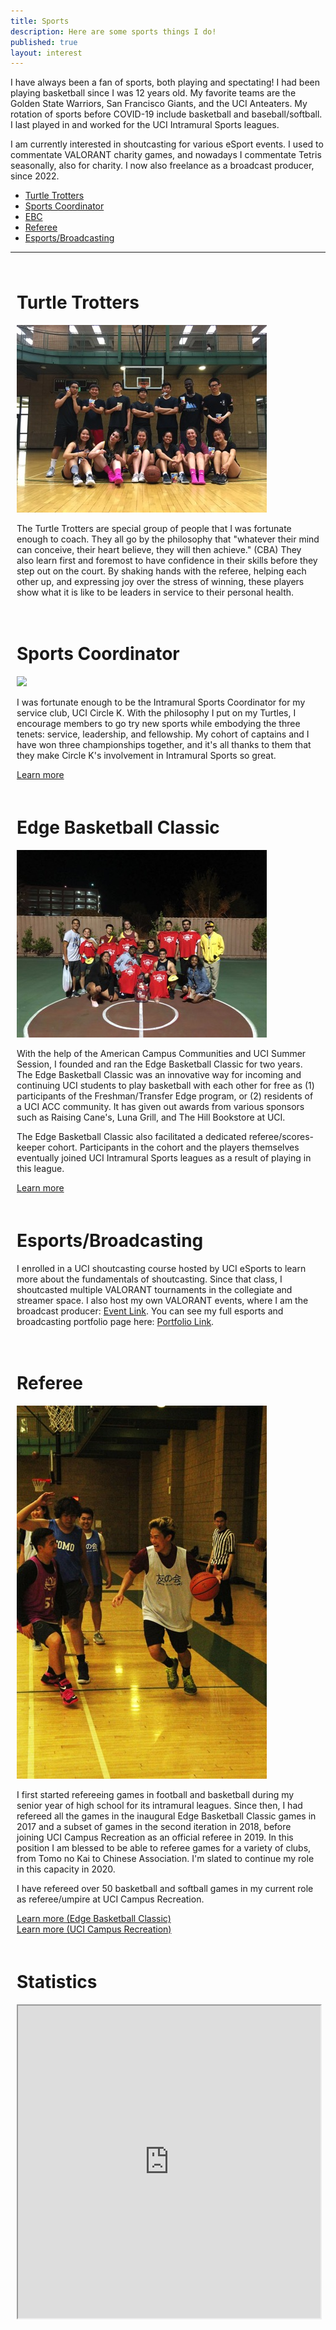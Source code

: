 ```yaml
---
title: Sports
description: Here are some sports things I do!
published: true
layout: interest
---
```


<div class="container">
    <div class="row">
        <div class="col-md-12">
            <p>I have always been a fan of sports, both playing and spectating! 
            I had been playing basketball since I was 12 years old.
            My favorite teams are the Golden State Warriors, San Francisco Giants, 
            and the UCI Anteaters.
            My rotation of sports before COVID-19 include basketball and baseball/softball.
            I last played in and worked for the UCI Intramural Sports leagues.</p>
            <p>I am currently interested in shoutcasting for various eSport events.
            I used to commentate VALORANT charity games, and nowadays I commentate Tetris
                seasonally, also for charity. I now also freelance as a broadcast producer, since 2022.</p>
        </div>
    </div>
</div>

<ul class="nav nav-pills">
    <li class="nav-item">
        <a class="nav-link active" data-toggle="tab" href="#sportTurtle">Turtle Trotters</a>
    </li>
    <li class="nav-item">
        <a class="nav-link" data-toggle="tab" href="#sportCoordinator">Sports Coordinator</a>
    </li>
    <li class="nav-item">
        <a class="nav-link" data-toggle="tab" href="#sportEBC">EBC</a>
    </li>
    <li class="nav-item">
        <a class="nav-link" data-toggle="tab" href="#sportRef">Referee</a>
    </li>
    <li class="nav-item">
        <a class="nav-link" data-toggle="tab" href="#sportCaster">Esports/Broadcasting</a>
    </li>
    <!-- <li class="nav-item">
        <a class="nav-link" data-toggle="tab" href="#sportStat">Game Statistics</a>
    </li> -->
</ul>
<hr />
<div class="tab-content">
    <div class="tab-pane active" id="sportTurtle">
        <div class="container" style="padding:10px">
            <div class="row">
                <div class="col-sm-12">
                    <h1 name="turtle" id="turtle">Turtle Trotters</h1>
                    <img src="/img/sportsIMTurtle.jpg" />
                    <p>The Turtle Trotters are special group of people that I was fortunate enough to coach.
                    They all go by the philosophy that "whatever their mind can conceive, their heart believe,
                    they will then achieve." (CBA) They also learn first and foremost to have confidence
                    in their skills before they step out on the court. By shaking hands with the referee,
                    helping each other up, and expressing joy over the stress of winning, these players
                    show what it is like to be leaders in service to their personal health.</p>
                </div>
            </div>
        </div>
    </div>
    <div class="tab-pane fade" id="sportCoordinator">
        <div class="container" style="padding:10px">
            <div class="row">
                <div class="col-sm-12">
                    <h1 name="turtle" id="turtle">Sports Coordinator</h1>
                    <img src="/img/sportsIMCapts.JPG" />
                    <p>I was fortunate enough to be the Intramural Sports Coordinator for my service club, 
                    UCI Circle K. With the philosophy I put on my Turtles, I encourage members to go try new sports
                    while embodying the three tenets: service, leadership, and fellowship. My cohort of captains
                    and I have won three championships together, and it's all thanks to them that they make
                    Circle K's involvement in Intramural Sports so great.</p>
                    <a href="http://www.ucicirclek.com/im/" target="_blank">Learn more</a>
                </div>
            </div>
        </div>
    </div>
    <div class="tab-pane fade" id="sportEBC">
        <div class="container" style="padding:10px">
            <div class="row">
                <div class="col-sm-12">
                    <h1 name="turtle" id="turtle">Edge Basketball Classic</h1>
                    <img src="/img/sportsEBC.jpg" />
                    <p>With the help of the American Campus Communities and UCI Summer Session, I founded
                    and ran the Edge Basketball Classic for two years. The Edge Basketball Classic was
                    an innovative way for incoming and continuing UCI students to play basketball with
                    each other for free as (1) participants of the Freshman/Transfer Edge program, or 
                    (2) residents of a UCI ACC community. It has given out awards from various sponsors
                    such as Raising Cane's, Luna Grill, and The Hill Bookstore at UCI.</p>
                    <p>The Edge Basketball Classic also facilitated a dedicated referee/scores-keeper cohort.
                    Participants in the cohort and the players themselves eventually joined UCI 
                    Intramural Sports leagues as a result of playing in this league.</p>
                    <a href="http://bit.ly/uciebc18" target="_blank">Learn more</a>
                </div>
            </div>
        </div>
    </div>
    <div class="tab-pane fade" id="sportCaster">
        <div class="container" style="padding:10px">
            <div class="row">
                <div class="col-sm-12">
                    <h1 name="turtle" id="turtle">Esports/Broadcasting</h1>
                    <p>
                    I enrolled in a UCI shoutcasting course hosted by UCI eSports to learn more about the fundamentals
                    of shoutcasting. Since that class, I shoutcasted multiple VALORANT tournaments in the collegiate and streamer space. I also host my own VALORANT events, where I am the broadcast producer: <a href="https://arttham.com/redirect/valoranttournament" target="_blank">Event Link</a>. You can see my full esports and broadcasting portfolio page here: <a href="https://arttham.com/redirect/esports" target="_blank">Portfolio Link</a>.
                    </p>
                    <!-- <iframe src="https://clips.twitch.tv/embed?clip=PlacidExpensiveQueleaWow-4IfEBnrxR6NLMwJS&parent=www.arttham.com" frameborder="0" allowfullscreen="true" scrolling="no" height="378" width="620"></iframe><br>
                    <iframe src="https://clips.twitch.tv/embed?clip=DependableInterestingCaterpillarDatSheffy-96ynNy0K670DdopS&parent=www.arttham.com" frameborder="0" allowfullscreen="true" scrolling="no" height="378" width="620"></iframe><br>
                    <iframe src="https://clips.twitch.tv/embed?clip=ArborealEnjoyableTardigradeUncleNox&parent=www.arttham.com" frameborder="0" allowfullscreen="true" scrolling="no" height="378" width="620"></iframe> -->
                </div>
            </div>
        </div>
    </div>
    <div class="tab-pane fade" id="sportRef">
        <div class="container" style="padding:10px">
            <div class="row">
                <div class="col-sm-12">
                    <h1 name="turtle" id="turtle">Referee</h1>
                    <img src="/img/sportsRef.jpg" />
                    <p>I first started refereeing games in football and basketball during my senior year of 
                    high school for its intramural leagues. Since then, I had refereed all the games in the inaugural Edge
                    Basketball Classic games in 2017 and a subset of games in the second iteration in 2018, 
                    before joining UCI Campus Recreation as an official referee in 2019. In this position I am blessed
                    to be able to referee games for a variety of clubs, from Tomo no Kai to Chinese Association.
                    I'm slated to continue my role in this capacity in 2020.</p>
                    <p>I have refereed over 50 basketball and softball games in my current role as referee/umpire 
                    at UCI Campus Recreation.</p>
                    <a href="http://bit.ly/uciebc18" target="_blank">Learn more (Edge Basketball Classic)</a><br />
                    <a href="https://www.campusrec.uci.edu/im/sports.asp" target="_blank">Learn more (UCI Campus Recreation)</a>
                </div>
            </div>
        </div>
    </div>
    <div class="tab-pane fade" id="sportStat">
        <div class="container" style="padding:10px">
            <div class="row">
                <div class="col-sm-12">
                    <h1 name="turtle" id="turtle">Statistics</h1>
                    <iframe src="https://docs.google.com/spreadsheets/d/e/2PACX-1vRFtjuNP9QMEjy1J9WBm-5Zt8hr1aX03X_KgEIsB-OmnpGyg8QmCY43mHzF_-UvCKAfzJrAd2a6ov2O/pubhtml?gid=0&amp;single=true&amp;widget=true&amp;headers=false" width="100%" height="500px"></iframe>
                    <p></p>
                </div>
            </div>
        </div>
    </div>
</div>